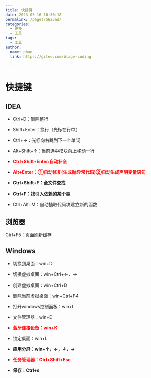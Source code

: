 ```yaml
---
title: 快捷键
date: 2023-05-16 16:30:18
permalink: /pages/5625ad/
categories: 
  - 更多
  - 工具
tags: 
  - 工具
author: 
  name: phan
  link: https://gitee.com/blage-coding

---
```

# 快捷键
## IDEA

- Ctrl+D：删除整行

- Shift+Enter：换行（光标在行中）
- Ctrl+→：光标向右跳到下一个单词
- Alt+Shift+↑：当前选中模块向上移动一行
- <font color="red">**Ctrl+Shift+Enter:自动补全**</font>
- <font color="red">**Alt+Enter：①自动修复(生成抛异常代码)②自动生成声明变量语句**</font>
- **Ctrl+Shift+F：全文件查找**
- **Ctrl+F：找引入依赖的某个类**
- Ctrl+Alt+M：自动抽取代码块建立新的函数

## 浏览器

Ctrl+F5：页面刷新缓存

## Windows

- 切换到桌面：win+D

- 切换虚拟桌面：win+Ctrl+←，→

- 创建虚拟桌面：win+Ctrl+D

- 删除当前虚拟桌面：win+Ctrl+F4

- 打开windows控制面板：win+I

- 文件管理器：win+E

- <font color="red">**蓝牙连接设备：win+K**</font>

- 锁定桌面：win+L

- **应用分屏：win+↑，←，↓，→**

- <font color="red">**任务管理器：Ctrl+Shift+Esc**</font>

- **保存：Ctrl+s**